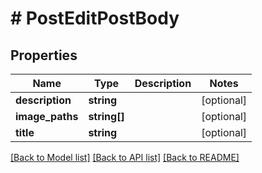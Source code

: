 # # PostEditPostBody

## Properties

Name | Type | Description | Notes
------------ | ------------- | ------------- | -------------
**description** | **string** |  | [optional]
**image_paths** | **string[]** |  | [optional]
**title** | **string** |  | [optional]

[[Back to Model list]](../../README.md#models) [[Back to API list]](../../README.md#endpoints) [[Back to README]](../../README.md)
